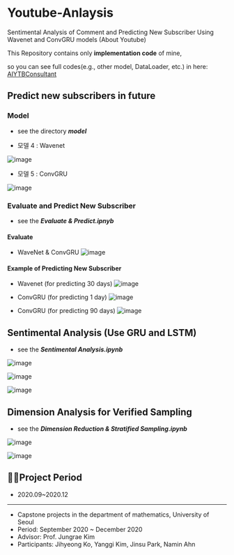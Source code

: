 # Youtube-Anlaysis
Sentimental Analysis of Comment and Predicting New Subscriber Using Wavenet and ConvGRU models (About Youtube)

This Repository contains only **implementation code** of mine,

so you can see full codes(e.g., other model, DataLoader, etc.) in here: [AIYTBConsultant](https://github.com/sjinu96/AIYTBConsultant)


## Predict new subscribers in future

### Model
* see the directory ***model***

* 모델 4 : Wavenet

![image](https://user-images.githubusercontent.com/71121461/130923095-44d43420-fb92-4345-ad9c-88d35f6a9c3c.png)
* 모델 5 : ConvGRU

![image](https://user-images.githubusercontent.com/71121461/130923134-63224b2a-b4d8-4023-aeac-f47128b5229e.png)

### Evaluate and Predict New Subscriber
* see the ***Evaluate & Predict.ipnyb***

#### Evaluate

* WaveNet & ConvGRU
![image](https://user-images.githubusercontent.com/71121461/130932926-e655c60a-3f55-4d16-ab7a-8a9d5105123c.png)


#### Example of Predicting New Subscriber

* Wavenet (for predicting 30 days)
![image](https://user-images.githubusercontent.com/71121461/130923410-967d38a7-f8ec-44e8-aa35-435ba956e53b.png)

* ConvGRU (for predicting 1 day)
![image](https://user-images.githubusercontent.com/71121461/130924269-7851e75b-fddb-42d4-9d9f-3bdd107d7de6.png)

* ConvGRU (for predicting 90 days)
![image](https://user-images.githubusercontent.com/71121461/130932578-2a0189c7-2703-476c-9bc1-8ba4b636715a.png)



## Sentimental Analysis (Use GRU and LSTM)
* see the ***Sentimental Analysis.ipynb***


![image](https://user-images.githubusercontent.com/71121461/130931929-b6b4bd6e-631c-41ce-843c-09671253e52a.png)

![image](https://user-images.githubusercontent.com/71121461/130933242-203a5c10-534d-4d58-a393-e1594884a76b.png)


![image](https://user-images.githubusercontent.com/71121461/130932244-af5cb52f-0fed-448a-afbf-690af4d2a717.png)


## Dimension Analysis for Verified Sampling
* see the ***Dimension Reduction & Stratified Sampling.ipynb***

![image](https://user-images.githubusercontent.com/71121461/130931765-9e49f0bb-c7aa-4572-8e15-bc466c0c14ae.png)

![image](https://user-images.githubusercontent.com/71121461/130931787-50220c03-fc25-4b91-b06e-2b857490d4ac.png)







## 🏃‍♂️Project Period
* 2020.09~2020.12

---
* Capstone projects in the department of mathematics, University of Seoul
* Period: September 2020 ~ December 2020
* Advisor: Prof. Jungrae Kim
* Participants: Jihyeong Ko, Yanggi Kim, Jinsu Park, Namin Ahn


